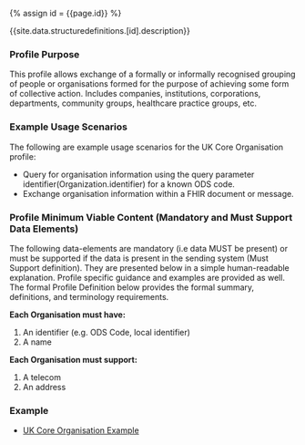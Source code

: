 
{% assign id = {{page.id}} %}

{{site.data.structuredefinitions.[id].description}}

<!-- end TOC -->
### Profile Purpose ###

This profile allows exchange of a formally or informally recognised grouping of people or organisations formed for the purpose of achieving some form of collective action. Includes companies, institutions, corporations, departments, community groups, healthcare practice groups, etc.

### Example Usage Scenarios ###

The following are example usage scenarios for the UK Core Organisation profile:

- Query for organisation information using the query parameter identifier(Organization.identifier) for a known ODS code. 
- Exchange organisation information within a FHIR document or message.

### Profile Minimum Viable Content (Mandatory and Must Support Data Elements) ###

The following data-elements are mandatory (i.e data MUST be present) or must be supported if the data is present in the sending system (Must Support definition). They are presented below in a simple human-readable explanation. Profile specific guidance and examples are provided as well. The formal Profile Definition below provides the formal summary, definitions, and terminology requirements.

**Each Organisation must have:**

1. An identifier (e.g. ODS Code, local identifier)
2. A name

**Each Organisation must support:**

1. A telecom
2. An address

### Example ###

- [UK Core Organisation Example](UKCore-Organisation-Example.html)